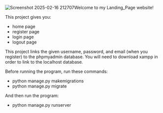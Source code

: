 ![Screenshot 2025-02-16 212707](https://github.com/user-attachments/assets/c30588f5-2e5f-41af-95a4-79de308da917)Welcome to my Landing_Page website!

This project gives you:
- home page
- register page
- login page
- logout page

This project links the given username, password, and email (when you register) to the phpmyadmin database. You will need to download xampp in order to link to the localhost database. 

Before running the program, run these commands:
- python manage.py makemigrations
- python manage.py migrate

And then run the program:
- python manage.py runserver


